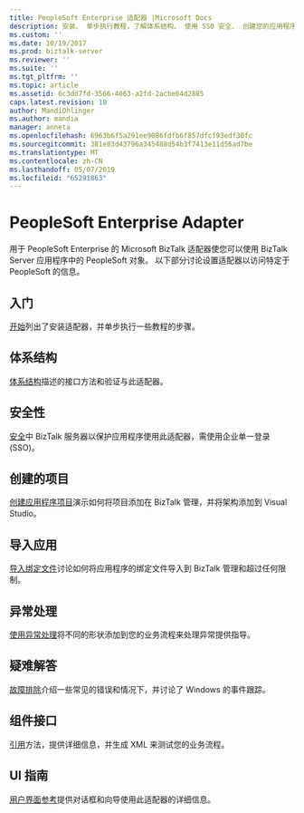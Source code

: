 ```yaml
---
title: PeopleSoft Enterprise 适配器 |Microsoft Docs
description: 安装、 单步执行教程，了解体系结构、 使用 SSO 安全、 创建您的应用程序、 导入绑定文件中，和使用适用于 BizTalk Server 中的 PeopleSoft Enterprise 的 BizTalk 适配器时添加异常处理
ms.custom: ''
ms.date: 10/19/2017
ms.prod: biztalk-server
ms.reviewer: ''
ms.suite: ''
ms.tgt_pltfrm: ''
ms.topic: article
ms.assetid: 6c3dd7fd-3566-4063-a2fd-2acbe64d2885
caps.latest.revision: 10
author: MandiOhlinger
ms.author: mandia
manager: anneta
ms.openlocfilehash: 6963b6f5a291ee9086fdfb6f857dfcf93edf30fc
ms.sourcegitcommit: 381e83d43796a345488d54b3f7413e11d56ad7be
ms.translationtype: MT
ms.contentlocale: zh-CN
ms.lasthandoff: 05/07/2019
ms.locfileid: "65291863"
---
```

# <a name="peoplesoft-enterprise-adapter"></a>PeopleSoft Enterprise Adapter
用于 PeopleSoft Enterprise 的 Microsoft BizTalk 适配器使您可以使用 BizTalk Server 应用程序中的 PeopleSoft 对象。 以下部分讨论设置适配器以访问特定于 PeopleSoft 的信息。  
  
## <a name="get-started"></a>入门
[开始](../core/getting-started-with-biztalk-adapter-for-peoplesoft-enterprise.md)列出了安装适配器，并单步执行一些教程的步骤。

## <a name="architecture"></a>体系结构
[体系结构](../core/architecture-of-biztalk-adapter-for-peoplesoft-enterprise.md)描述的接口方法和验证与此适配器。

## <a name="security"></a>安全性
[安全](../core/security-in-biztalk-adapter-for-peoplesoft-enterprise.md)中 BizTalk 服务器以保护应用程序使用此适配器，需使用企业单一登录 (SSO)。

## <a name="create-the-artifacts"></a>创建的项目
[创建应用程序项目](../core/developing-applications4.md)演示如何将项目添加在 BizTalk 管理，并将架构添加到 Visual Studio。

## <a name="import-apps"></a>导入应用
[导入绑定文件](../core/deploying-biztalk-adapter-for-peoplesoft-enterprise.md)讨论如何将应用程序的绑定文件导入到 BizTalk 管理和超过任何限制。 

## <a name="exception-handling"></a>异常处理
[使用异常处理](../core/using-biztalk-server-exception-handling2.md)将不同的形状添加到您的业务流程来处理异常提供指导。

## <a name="troubleshooting"></a>疑难解答
[故障排除](../core/troubleshooting-peoplesoft.md)介绍一些常见的错误和情况下，并讨论了 Windows 的事件跟踪。

## <a name="component-interfaces"></a>组件接口
[引用](../core/technical-reference-for-peoplesoft-enterprise.md)方法，提供详细信息，并生成 XML 来测试您的业务流程。

## <a name="ui-guidance"></a>UI 指南
[用户界面参考](../core/ui-reference-for-biztalk-adapter-for-peoplesoft-enterprise.md)提供对话框和向导使用此适配器的详细信息。 